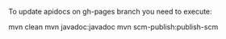 To update apidocs on gh-pages branch you need to execute:

mvn clean 
mvn javadoc:javadoc
mvn scm-publish:publish-scm

